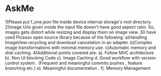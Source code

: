 # AskMe
1)Please put f_one.json file inside device internal storage's root directory.
2)Image Urls given inside the input file doesn't have good aspect ratio. So, images gets distort while resizing and display them on image view.
3)I have used Picasso open source library because of the following:
	a)Handling ImageView recycling and download cancelation in an adapter.
	b)Complex image transformations with minimal memory use.
	c)Automatic memory and disk caching.
4)Additional points covered are:
	a). Follow MVC architecture
	b). Non UI blocking Code
	c). Image Caching
	d. Good workflow with version control system . (Frequent and meaningful 	commits pushes , feature branching etc.)
	e). Meaningful documentation .
	f). Memory Management




